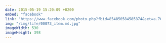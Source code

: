 ```yaml
---
date: 2015-05-19 15:20:09 +0200
embed: "facebook"
link: "https://www.facebook.com/photo.php?fbid=854850584585874&set=a.701530316584569.1073741829.100001828228976&type=3&theater"
img: "/img/life/00073_item.md.jpg"
imageWidth: 530
imageHeight: 398
---
```

